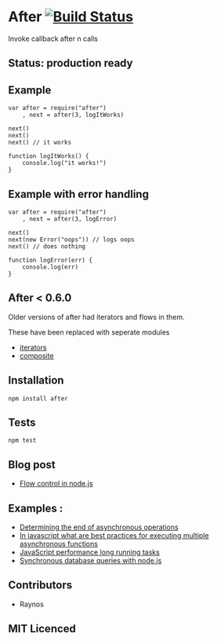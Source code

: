 # After [![Build Status][1]][2]

Invoke callback after n calls

## Status: production ready

## Example

    var after = require("after")
        , next = after(3, logItWorks)

    next()
    next()
    next() // it works

    function logItWorks() {
        console.log("it works!")
    }

## Example with error handling

    var after = require("after")
        , next = after(3, logError)

    next()
    next(new Error("oops")) // logs oops
    next() // does nothing

    function logError(err) {
        console.log(err)
    }

## After < 0.6.0

Older versions of after had iterators and flows in them.

These have been replaced with seperate modules

 - [iterators][8]
 - [composite][9]

## Installation

`npm install after`

## Tests

`npm test`

## Blog post

 - [Flow control in node.js][3]

## Examples :

 - [Determining the end of asynchronous operations][4]
 - [In javascript what are best practices for executing multiple asynchronous functions][5]
 - [JavaScript performance long running tasks][6]
 - [Synchronous database queries with node.js][7]

## Contributors

 - Raynos

## MIT Licenced

  [1]: https://secure.travis-ci.org/Raynos/after.png
  [2]: http://travis-ci.org/Raynos/after
  [3]: http://raynos.org/blog/2/Flow-control-in-node.js
  [4]: http://stackoverflow.com/questions/6852059/determining-the-end-of-asynchronous-operations-javascript/6852307#6852307
  [5]: http://stackoverflow.com/questions/6869872/in-javascript-what-are-best-practices-for-executing-multiple-asynchronous-functi/6870031#6870031
  [6]: http://stackoverflow.com/questions/6864397/javascript-performance-long-running-tasks/6889419#6889419
  [7]: http://stackoverflow.com/questions/6597493/synchronous-database-queries-with-node-js/6620091#6620091
  [8]: http://github.com/Raynos/iterators
  [9]: http://github.com/Raynos/composite
